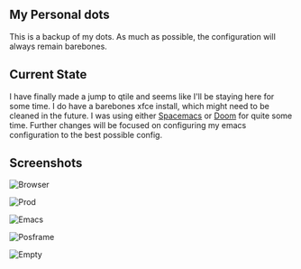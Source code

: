 ## My Personal dots

This is a backup of my dots. As much as possible, the configuration will always remain barebones.

## Current State

I have finally made a jump to qtile and seems like I'll be staying here for some time.
I do have a barebones xfce install, which might need to be cleaned in the future.
I was using either [Spacemacs](https://www.spacemacs.org) or [Doom](https://github.com/hlissner/doom-emacs) for quite some time. Further changes will be focused on configuring my emacs configuration to the best possible config.

## Screenshots

![Browser](https://i.imgur.com/JVL9alD.png "Vivaldi")

![Prod](https://i.imgur.com/TO4sRVY.png "Zathura for scripts + emacs for notes")

![Emacs](https://i.imgur.com/pTsaUfK.png "Pretty Barebones emacs")

![Posframe](https://i.imgur.com/xM26pwh.png "Monadtall ~~Copying~~ Programming")

![Empty](https://i.imgur.com/OSFwbS1.png "Empty Screen")
